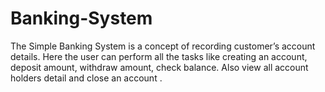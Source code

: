 # Banking-System
The Simple Banking System is a concept of recording customer’s account details. Here the user can perform all the tasks like creating an account, deposit amount, withdraw amount, check balance. Also view all account holders detail and close an account .

